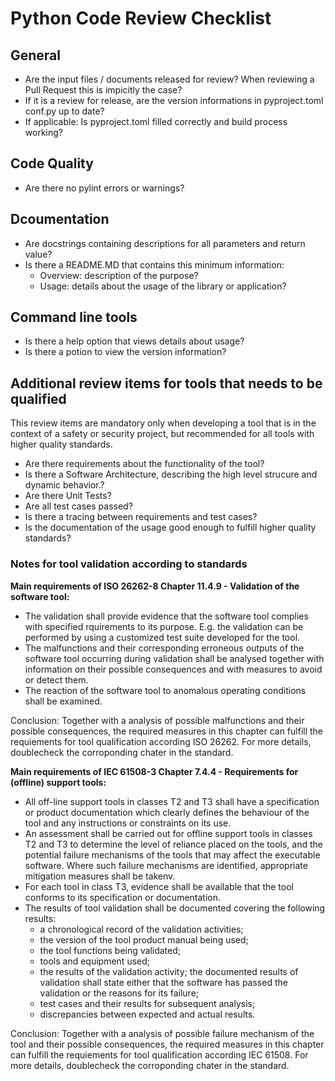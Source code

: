 # Python Code Review Checklist

## General

- Are the input files / documents released for review? When reviewing a Pull Request this is impicitly the case?
- If it is a review for release, are the version informations in pyproject.toml conf.py up to date?
- If applicable: Is pyproject.toml filled correctly and build process working?

## Code Quality

- Are there no pylint errors or warnings?

## Dcoumentation

- Are docstrings containing descriptions for all parameters and return value?
- Is there a README.MD that contains this minimum information:
  - Overview: description of the purpose?
  - Usage: details about the usage of the library or application?

## Command line tools

- Is there a help option that views details about usage?
- Is there a potion to view the version information?

## Additional review items for tools that needs to be qualified

This review items are mandatory only when developing a tool that is in the context of a safety or security project, but recommended for all
tools with higher quality standards.

- Are there requirements about the functionality of the tool?
- Is there a Software Architecture, describing the high level strucure and dynamic behavior.?
- Are there Unit Tests?
- Are all test cases passed?
- Is there a tracing between requirements and test cases?
- Is the documentation of the usage good enough to fulfill higher quality standards?

### Notes for tool validation according to standards

**Main requirements of ISO 26262-8 Chapter 11.4.9 - Validation of the software tool:**

- The validation shall provide evidence that the software tool complies with specified rquirements to its purpose.
E.g. the validation can be performed by using a customized test suite developed for the tool.
- The malfunctions and their corresponding erroneous outputs of the software tool occurring during
validation shall be analysed together with information on their possible consequences and with
measures to avoid or detect them.
- The reaction of the software tool to anomalous operating conditions shall be examined.

Conclusion: Together with a analysis of possible malfunctions and their possible consequences, the required measures in this chapter can fulfill the requiements for tool qualification according ISO 26262. For more details, doublecheck the corroponding chater in the standard.

**Main requirements of IEC 61508-3 Chapter 7.4.4 - Requirements for (offline) support tools:**

- All off-line support tools in classes T2 and T3 shall have a specification or product
documentation which clearly defines the behaviour of the tool and any instructions or
constraints on its use.
- An assessment shall be carried out for offline support tools in classes T2 and T3 to
determine the level of reliance placed on the tools, and the potential failure mechanisms of
the tools that may affect the executable software. Where such failure mechanisms are
identified, appropriate mitigation measures shall be takenv.
- For each tool in class T3, evidence shall be available that the tool conforms to its
specification or documentation.
- The results of tool validation shall be documented covering the following results:
  - a chronological record of the validation activities;
  - the version of the tool product manual being used;
  - the tool functions being validated;
  - tools and equipment used;
  - the results of the validation activity; the documented results of validation shall state either
that the software has passed the validation or the reasons for its failure;
  - test cases and their results for subsequent analysis;
  - discrepancies between expected and actual results.

Conclusion: Together with a analysis of possible failure mechanism of the tool and their possible consequences, the required measures in this chapter can fulfill the requiements for tool qualification according IEC 61508. For more details, doublecheck the corroponding chater in the standard.
